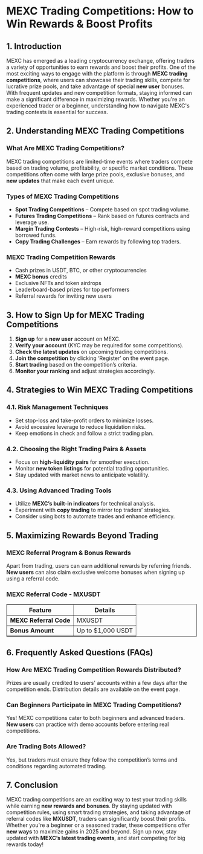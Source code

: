 <h1>MEXC Trading Competitions: How to Win Rewards & Boost Profits</h1>
<h2>1. Introduction</h2>
<p>MEXC has emerged as a leading cryptocurrency exchange, offering traders a variety of opportunities to earn rewards and boost their profits. One of the most exciting ways to engage with the platform is through <strong>MEXC trading competitions</strong>, where users can showcase their trading skills, compete for lucrative prize pools, and take advantage of special <strong>new user</strong> bonuses. With frequent updates and new competition formats, staying informed can make a significant difference in maximizing rewards. Whether you're an experienced trader or a beginner, understanding how to navigate MEXC's trading contests is essential for success.</p>

<h2>2. Understanding MEXC Trading Competitions</h2>
<h3>What Are MEXC Trading Competitions?</h3>
<p>MEXC trading competitions are limited-time events where traders compete based on trading volume, profitability, or specific market conditions. These competitions often come with large prize pools, exclusive bonuses, and <strong>new updates</strong> that make each event unique.</p>

<h3>Types of MEXC Trading Competitions</h3>
<ul>
    <li><strong>Spot Trading Competitions</strong> – Compete based on spot trading volume.</li>
    <li><strong>Futures Trading Competitions</strong> – Rank based on futures contracts and leverage use.</li>
    <li><strong>Margin Trading Contests</strong> – High-risk, high-reward competitions using borrowed funds.</li>
    <li><strong>Copy Trading Challenges</strong> – Earn rewards by following top traders.</li>
</ul>

<h3>MEXC Trading Competition Rewards</h3>
<ul>
    <li>Cash prizes in USDT, BTC, or other cryptocurrencies</li>
    <li><strong>MEXC bonus</strong> credits</li>
    <li>Exclusive NFTs and token airdrops</li>
    <li>Leaderboard-based prizes for top performers</li>
    <li>Referral rewards for inviting new users</li>
</ul>

<h2>3. How to Sign Up for MEXC Trading Competitions</h2>
<ol>
    <li><strong>Sign up</strong> for a <strong>new user</strong> account on MEXC.</li>
    <li><strong>Verify your account</strong> (KYC may be required for some competitions).</li>
    <li><strong>Check the latest updates</strong> on upcoming trading competitions.</li>
    <li><strong>Join the competition</strong> by clicking ‘Register’ on the event page.</li>
    <li><strong>Start trading</strong> based on the competition’s criteria.</li>
    <li><strong>Monitor your ranking</strong> and adjust strategies accordingly.</li>
</ol>

<h2>4. Strategies to Win MEXC Trading Competitions</h2>
<h3>4.1. Risk Management Techniques</h3>
<ul>
    <li>Set stop-loss and take-profit orders to minimize losses.</li>
    <li>Avoid excessive leverage to reduce liquidation risks.</li>
    <li>Keep emotions in check and follow a strict trading plan.</li>
</ul>

<h3>4.2. Choosing the Right Trading Pairs & Assets</h3>
<ul>
    <li>Focus on <strong>high-liquidity pairs</strong> for smoother execution.</li>
    <li>Monitor <strong>new token listings</strong> for potential trading opportunities.</li>
    <li>Stay updated with market news to anticipate volatility.</li>
</ul>

<h3>4.3. Using Advanced Trading Tools</h3>
<ul>
    <li>Utilize <strong>MEXC’s built-in indicators</strong> for technical analysis.</li>
    <li>Experiment with <strong>copy trading</strong> to mirror top traders’ strategies.</li>
    <li>Consider using bots to automate trades and enhance efficiency.</li>
</ul>

<h2>5. Maximizing Rewards Beyond Trading</h2>
<h3>MEXC Referral Program & Bonus Rewards</h3>
<p>Apart from trading, users can earn additional rewards by referring friends. <strong>New users</strong> can also claim exclusive welcome bonuses when signing up using a referral code.</p>

<h3>MEXC Referral Code - MXUSDT</h3>
<table border="1">
    <tr>
        <th>Feature</th>
        <th>Details</th>
    </tr>
    <tr>
        <td><strong>MEXC Referral Code</strong></td>
        <td>MXUSDT</td>
    </tr>
    <tr>
        <td><strong>Bonus Amount</strong></td>
        <td>Up to $1,000 USDT</td>
    </tr>
</table>

<h2>6. Frequently Asked Questions (FAQs)</h2>
<h3>How Are MEXC Trading Competition Rewards Distributed?</h3>
<p>Prizes are usually credited to users' accounts within a few days after the competition ends. Distribution details are available on the event page.</p>

<h3>Can Beginners Participate in MEXC Trading Competitions?</h3>
<p>Yes! MEXC competitions cater to both beginners and advanced traders. <strong>New users</strong> can practice with demo accounts before entering real competitions.</p>

<h3>Are Trading Bots Allowed?</h3>
<p>Yes, but traders must ensure they follow the competition’s terms and conditions regarding automated trading.</p>

<h2>7. Conclusion</h2>
<p>MEXC trading competitions are an exciting way to test your trading skills while earning <strong>new rewards and bonuses</strong>. By staying updated with competition rules, using smart trading strategies, and taking advantage of referral codes like <strong>MXUSDT</strong>, traders can significantly boost their profits. Whether you're a beginner or a seasoned trader, these competitions offer <strong>new ways</strong> to maximize gains in 2025 and beyond. Sign up now, stay updated with <strong>MEXC’s latest trading events</strong>, and start competing for big rewards today!</p>
